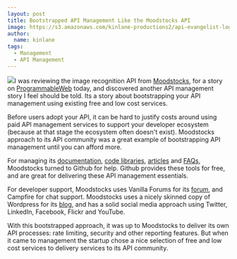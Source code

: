 ```yaml
---
layout: post
title: Bootstrapped API Management Like the Moodstocks API
image: https://s3.amazonaws.com/kinlane-productions2/api-evangelist-logos/api-evangelist-butterfly-vertical.png
author:
  name: kinlane
tags:
  - Management
  - API Management
---
```

[![](http://kinlane-productions2.s3.amazonaws.com/api-evangelist/moodstocks/Moodstocks-Logo.png)](http://www.moodstocks.com/ "Moodstocks")I was reviewing the image recognition API from [Moodstocks](http://www.moodstocks.com/ "Moodstocks"), for a story on [ProgrammableWeb](http://www.programmableweb.com "ProgrammableWeb") today, and discovered another API management story I feel should be told. Its a story about bootstrapping your API management using existing free and low cost services.

Before users adopt your API, it can be hard to justify costs around using paid API management services to support your developer ecosystem (because at that stage the ecosystem often doesn't exist). Moodstocks approach to its API community was a great example of bootstrapping API management until you can afford more.

For managing its [documentation](http://www.apievangelist.com/ecosystem-building-blocks-detail.php?Building_Block_ID=120 "documentation"), [code libraries](http://www.apievangelist.com/ecosystem-building-blocks-detail.php?Building_Block_ID=125 "code libraries"), [articles](http://www.apievangelist.com/ecosystem-building-blocks-detail.php?Building_Block_ID=122 "articles") and [FAQs](http://www.apievangelist.com/ecosystem-building-blocks-detail.php?Building_Block_ID=132 "FAQs"), Moodstocks turned to Github for help. Github provides these tools for free, and are great for delivering these API management essentials.

For developer support, Moodstocks uses Vanilla Forums for its [forum](http://www.apievangelist.com/ecosystem-building-blocks-detail.php?Building_Block_ID=131 "forum"), and Campfire for chat support. Moodstocks uses a nicely skinned copy of Wordpress for its [blog](http://www.apievangelist.com/ecosystem-building-blocks-detail.php?Building_Block_ID=123 "blog"), and has a solid social media approach using Twitter, LinkedIn, Facebook, Flickr and YouTube.

With this bootstrapped approach, it was up to Moodstocks to deliver its own API processes: rate limiting, security and other reporting features. But when it came to management the startup chose a nice selection of free and low cost services to delivery services to its API community.
